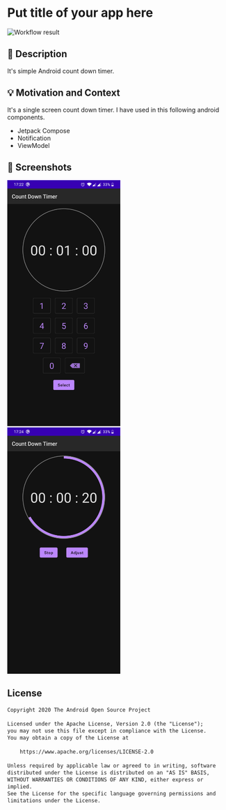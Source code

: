 # Put title of your app here

![Workflow result](https://github.com/vivart/timer/workflows/Check/badge.svg)


## :scroll: Description
It's simple Android count down timer. 


## :bulb: Motivation and Context
It's a single screen count down timer. I have used in this following android components.
- Jetpack Compose
- Notification
- ViewModel


## :camera_flash: Screenshots
<!-- You can add more screenshots here if you like -->
<img src="/results/screenshot_1.png" width="260">&emsp;<img src="/results/screenshot_2.png" width="260">

## License
```
Copyright 2020 The Android Open Source Project

Licensed under the Apache License, Version 2.0 (the "License");
you may not use this file except in compliance with the License.
You may obtain a copy of the License at

    https://www.apache.org/licenses/LICENSE-2.0

Unless required by applicable law or agreed to in writing, software
distributed under the License is distributed on an "AS IS" BASIS,
WITHOUT WARRANTIES OR CONDITIONS OF ANY KIND, either express or implied.
See the License for the specific language governing permissions and
limitations under the License.
```